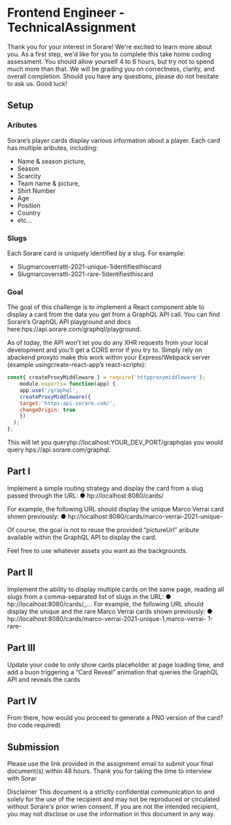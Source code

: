 # Frontend Engineer - TechnicalAssignment

Thank you for your interest in Sorare! We're excited to learn more about you. As a
first step, we'd like for you to complete this take home coding assessment. You
should allow yourself 4 to 6 hours, but try not to spend much more than that. We will
be grading you on correctness, clarity, and overall completion. Should you have any
questions, please do not hesitate to ask us. Good luck!


## Setup

### Aributes

Sorare’s player cards display various information about a player. Each card has
multiple aributes, including:
* Name & season picture,
* Season
* Scarcity
* Team name & picture,
* Shirt Number
* Age
* Position
* Country
* etc...

### Slugs

Each Sorare card is uniquely identified by a slug.
For example:

- Slugmarcoverratti-2021-unique-1identifiesthiscard
- Slugmarcoverratti-2021-rare-1identifiesthiscard


### Goal

The goal of this challenge is to implement a React component able to display a card
from the data you get from a GraphQL API call. You can find Sorare’s GraphQL API
playground and docs here:hps://api.sorare.com/graphql/playground.

As of today, the API won’t let you do any XHR requests from your local development
and you’ll get a CORS error if you try to. Simply rely on abackend proxyto make this
work within your Express/Webpack server (example usingcreate-react-app’s
react-scripts):
```js
const{ createProxyMiddleware } = require('httpproxymiddleware');
    module.exports= function(app) {
    app.use('/graphql',
    createProxyMiddleware({
    target:'https:api.sorare.com/',
    changeOrigin: true
    })
  );
};
```
This will let you queryhp://localhost:YOUR_DEV_PORT/graphqlas you would query
hps://api.sorare.com/graphql.

## Part I

Implement a simple routing strategy and display the card from a slug passed
through the URL:
● hp://localhost:8080/cards/<card slug here>

For example, the following URL should display the unique Marco Verrai card shown
previously:
● hp://localhost:8080/cards/marco-verrai-2021-unique-


Of course, the goal is not to reuse the provided “pictureUrl” aribute available within
the GraphQL API to display the card.

Feel free to use whatever assets you want as the backgrounds.

## Part II

Implement the ability to display multiple cards on the same page, reading all slugs
from a comma-separated list of slugs in the URL:
● hp://localhost:8080/cards/<card slug here>,<card slug here>,...
For example, the following URL should display the unique and the rare Marco Verrai
cards shown previously:
● hp://localhost:8080/cards/marco-verrai-2021-unique-1,marco-verrai-
1-rare-

## Part III

Update your code to only show cards placeholder at page loading time, and add a
buon triggering a “Card Reveal” animation that queries the GraphQL API and reveals
the cards

## Part IV

From there, how would you proceed to generate a PNG version of the card? (no code
required)

## Submission

Please use the link provided in the assignment email to submit your final
document(s) within 48 hours. Thank you for taking the time to interview with Sorar

Disclaimer
This document is a strictly confidential communication to and solely for the use of the recipient and
may not be reproduced or circulated without Sorare's prior wrien consent. If you are not the
intended recipient, you may not disclose or use the information in this document in any way.


